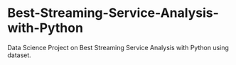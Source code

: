 # Best-Streaming-Service-Analysis-with-Python
Data Science Project on Best Streaming Service Analysis with Python using dataset.
